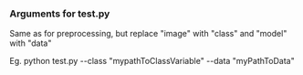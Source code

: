 ### Arguments for test.py

Same as for preprocessing, but replace "image" with "class" and "model" with "data"

Eg. python test.py --class "mypathToClassVariable" --data "myPathToData"
